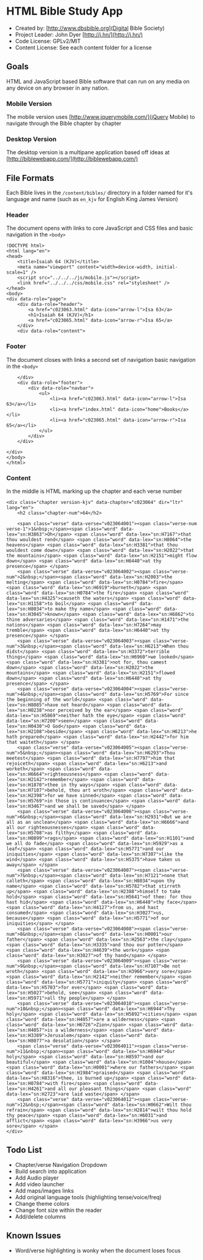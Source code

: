 # HTML Bible Study App

* Created by: [http://www.dbsbible.org](Digital Bible Society)
* Project Leader: John Dyer [http://j.hn/](http://j.hn/)
* Code License: GPLv2/MIT
* Content License: See each content folder for a license

## Goals

HTML and JavaScript based Bible software that can run on any media on any device on any browser in any nation.

### Mobile Version

The mobile version uses [http://www.jquerymobile.com/](jQuery Mobile) to navigate through the Bible chapter by chapter

### Desktop Version

The desktop version is a multipane application based off ideas at [http://biblewebapp.com/](http://biblewebapp.com/)

## File Formats

Each Bible lives in the `/content/bibles/` directory in a folder named for it's language and name (such as `en_kjv` for English King James Version)

### Header

The document opens with links to core JavaScript and CSS files and basic navigation in the `<body>`

```
!DOCTYPE html>
<html lang="en">
<head>
	<title>Isaiah 64 (KJV)</title>
    <meta name="viewport" content="width=device-width, initial-scale=1" />
	<script src="../../../js/mobile.js"></script>
	<link href="../../../css/mobile.css" rel="stylesheet" />
</head>
<body>
<div data-role="page">
	<div data-role="header">
		<a href="c023063.html" data-icon="arrow-l">Isa 63</a>
		<h1>Isaiah 64 (KJV)</h1>
		<a href="c023065.html" data-icon="arrow-r">Isa 65</a>
	</div>
	<div data-role="content">
```

### Footer

The document closes with links a second set of navigation basic navigation in the `<body>`

```
	</div>
	<div data-role="footer">	
		<div data-role="navbar">
			<ul>
				<li><a href="c023063.html" data-icon="arrow-l">Isa 63</a></li>
				<li><a href="index.html" data-icon="home">Books</a></li>
				<li><a href="c023065.html" data-icon="arrow-r">Isa 65</a></li>
			</ul>
		</div>
	</div>

</div>
</body>
</html>
```

### Content

In the middle is HTML marking up the chapter and each verse number

```
<div class="chapter version-kjv" data-chapter="c023064" dir="ltr" lang="en">
	<h2 class="chapter-num">64</h2>

	<span class="verse" data-verse="v023064001"><span class="verse-num verse-1">1&nbsp;</span><span class="word" data-lex="sn:H3863">Oh</span> <span class="word" data-lex="sn:H7167">that thou wouldest rend</span> <span class="word" data-lex="sn:H8064">the heavens</span> <span class="word" data-lex="sn:H3381">that thou wouldest come down</span> <span class="word" data-lex="sn:H2022">that the mountains</span> <span class="word" data-lex="sn:H2151">might flow down</span> <span class="word" data-lex="sn:H6440">at thy presence</span> </span>
	<span class="verse" data-verse="v023064002"><span class="verse-num">2&nbsp;</span><span class="word" data-lex="sn:H2003">the melting</span> <span class="word" data-lex="sn:H0784">fire</span> <span class="word" data-lex="sn:H6919">burneth</span> <span class="word" data-lex="sn:H0784">the fire</span> <span class="word" data-lex="sn:H4325">causeth the waters</span> <span class="word" data-lex="sn:H1158">to boil</span> <span class="word" data-lex="sn:H8034">to make thy name</span> <span class="word" data-lex="sn:H3045">known</span> <span class="word" data-lex="sn:H6862">to thine adversaries</span> <span class="word" data-lex="sn:H1471">the nations</span> <span class="word" data-lex="sn:H7264">may tremble</span> <span class="word" data-lex="sn:H6440">at thy presence</span> </span>
	<span class="verse" data-verse="v023064003"><span class="verse-num">3&nbsp;</span><span class="word" data-lex="sn:H6213">When thou didst</span> <span class="word" data-lex="sn:H3372">terrible things</span> <span class="word" data-lex="sn:H6960">we looked</span> <span class="word" data-lex="sn:H3381">not for, thou camest down</span> <span class="word" data-lex="sn:H2022">the mountains</span> <span class="word" data-lex="sn:H2151">flowed down</span> <span class="word" data-lex="sn:H6440">at thy presence</span> </span>
	<span class="verse" data-verse="v023064004"><span class="verse-num">4&nbsp;</span><span class="word" data-lex="sn:H5769">For since the beginning of the world</span> <span class="word" data-lex="sn:H8085">have not heard</span> <span class="word" data-lex="sn:H0238">nor perceived by the ear</span> <span class="word" data-lex="sn:H5869">neither hath the eye</span> <span class="word" data-lex="sn:H7200">seen</span> <span class="word" data-lex="sn:H0430">O God</span> <span class="word" data-lex="sn:H2108">beside</span> <span class="word" data-lex="sn:H6213">he hath prepared</span> <span class="word" data-lex="sn:H2442">for him that waiteth</span> </span>
	<span class="verse" data-verse="v023064005"><span class="verse-num">5&nbsp;</span><span class="word" data-lex="sn:H6293">Thou meetest</span> <span class="word" data-lex="sn:H7797">him that rejoiceth</span> <span class="word" data-lex="sn:H6213">and worketh</span> <span class="word" data-lex="sn:H6664">righteousness</span> <span class="word" data-lex="sn:H2142">remember</span> <span class="word" data-lex="sn:H1870">thee in thy ways</span> <span class="word" data-lex="sn:H7107">behold, thou art wroth</span> <span class="word" data-lex="sn:H2398">for we have sinned</span> <span class="word" data-lex="sn:H5769">in those is continuance</span> <span class="word" data-lex="sn:H3467">and we shall be saved</span> </span>
	<span class="verse" data-verse="v023064006"><span class="verse-num">6&nbsp;</span><span class="word" data-lex="sn:H2931">But we are all as an unclean</span> <span class="word" data-lex="sn:H6666">and all our righteousnesses</span> <span class="word" data-lex="sn:H5708">as filthy</span> <span class="word" data-lex="sn:H0899">rags</span> <span class="word" data-lex="sn:H1101">and we all do fade</span> <span class="word" data-lex="sn:H5929">as a leaf</span> <span class="word" data-lex="sn:H5771">and our iniquities</span> <span class="word" data-lex="sn:H7307">like the wind</span> <span class="word" data-lex="sn:H5375">have taken us away</span> </span>
	<span class="verse" data-verse="v023064007"><span class="verse-num">7&nbsp;</span><span class="word" data-lex="sn:H7121">none that calleth</span> <span class="word" data-lex="sn:H8034">upon thy name</span> <span class="word" data-lex="sn:H5782">that stirreth up</span> <span class="word" data-lex="sn:H2388">himself to take hold</span> <span class="word" data-lex="sn:H5641">of thee: for thou hast hid</span> <span class="word" data-lex="sn:H6440">thy face</span> <span class="word" data-lex="sn:H4127">from us, and hast consumed</span> <span class="word" data-lex="sn:H3027">us, because</span> <span class="word" data-lex="sn:H5771">of our iniquities</span> </span>
	<span class="verse" data-verse="v023064008"><span class="verse-num">8&nbsp;</span><span class="word" data-lex="sn:H0001">our father</span> <span class="word" data-lex="sn:H2563">the clay</span> <span class="word" data-lex="sn:H3335">and thou our potter</span> <span class="word" data-lex="sn:H4639">the work</span> <span class="word" data-lex="sn:H3027">of thy hand</span> </span>
	<span class="verse" data-verse="v023064009"><span class="verse-num">9&nbsp;</span><span class="word" data-lex="sn:H7107">Be not wroth</span> <span class="word" data-lex="sn:H3966">very sore</span> <span class="word" data-lex="sn:H2142">neither remember</span> <span class="word" data-lex="sn:H5771">iniquity</span> <span class="word" data-lex="sn:H5703">for ever</span> <span class="word" data-lex="sn:H5027">behold, see</span> <span class="word" data-lex="sn:H5971">all thy people</span> </span>
	<span class="verse" data-verse="v023064010"><span class="verse-num">10&nbsp;</span><span class="word" data-lex="sn:H6944">Thy holy</span> <span class="word" data-lex="sn:H5892">cities</span> <span class="word" data-lex="sn:H4057">are a wilderness</span> <span class="word" data-lex="sn:H6726">Zion</span> <span class="word" data-lex="sn:H4057">is a wilderness</span> <span class="word" data-lex="sn:H3389">Jerusalem</span> <span class="word" data-lex="sn:H8077">a desolation</span> </span>
	<span class="verse" data-verse="v023064011"><span class="verse-num">11&nbsp;</span><span class="word" data-lex="sn:H6944">Our holy</span> <span class="word" data-lex="sn:H8597">and our beautiful</span> <span class="word" data-lex="sn:H1004">house</span> <span class="word" data-lex="sn:H0001">where our fathers</span> <span class="word" data-lex="sn:H1984">praised</span> <span class="word" data-lex="sn:H8316">thee, is burned up</span> <span class="word" data-lex="sn:H0784">with fire</span> <span class="word" data-lex="sn:H4261">and all our pleasant things</span> <span class="word" data-lex="sn:H2723">are laid waste</span> </span>
	<span class="verse" data-verse="v023064012"><span class="verse-num">12&nbsp;</span><span class="word" data-lex="sn:H0662">Wilt thou refrain</span> <span class="word" data-lex="sn:H2814">wilt thou hold thy peace</span> <span class="word" data-lex="sn:H6031">and afflict</span> <span class="word" data-lex="sn:H3966">us very sore</span> </span>
</div>
```

## Todo List

* Chapter/verse Navigation Dropdown
* Build search into application
* Add Audio player
* Add video launcher
* Add maps/images links
* Add original language tools (highlighting tense/voice/freq)
* Change theme colors
* Change font size within the reader
* Add/delete columns

## Known Issues

* Word/verse highlighting is wonky when the document loses focus

